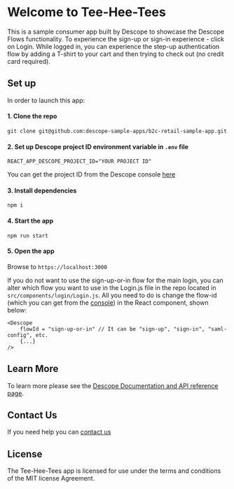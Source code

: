 # Welcome to Tee-Hee-Tees
This is a sample consumer app built by Descope to showcase the Descope Flows functionality. 
To experience the sign-up or sign-in experience - click on Login. 
While logged in, you can experience the step-up authentication flow by adding a T-shirt to your cart and then trying to check out (no credit card required). 

## Set up
In order to launch this app:

#### 1. Clone the repo 
```
git clone git@github.com:descope-sample-apps/b2c-retail-sample-app.git
```

#### 2. Set up Descope project ID environment variable in `.env` file
```
REACT_APP_DESCOPE_PROJECT_ID="YOUR PROJECT ID"
```

You can get the project ID from the Descope console [here](https://app.descope.com/settings/project)

#### 3. Install dependencies 
```
npm i
```

#### 4. Start the app
```
npm run start
```

#### 5. Open the app
Browse to `https://localhost:3000`


If you do not want to use the sign-up-or-in flow for the main login, you can alter which flow you want to use in the Login.js file in the repo located in `src/components/login/Login.js`. All you need to do is change the flow-id (which you can get from the [console](https://app.descope.com/flows)) in the React component, shown below: 

```
<Descope
    flowId = "sign-up-or-in" // It can be "sign-up", "sign-in", "saml-config", etc.
    {...}
/>
```

## Learn More
To learn more please see the [Descope Documentation and API reference page](https://docs.descope.com/).

## Contact Us
If you need help you can [contact us](https://docs.descope.com/support/)

## License
The Tee-Hee-Tees app is licensed for use under the terms and conditions of the MIT license Agreement.


